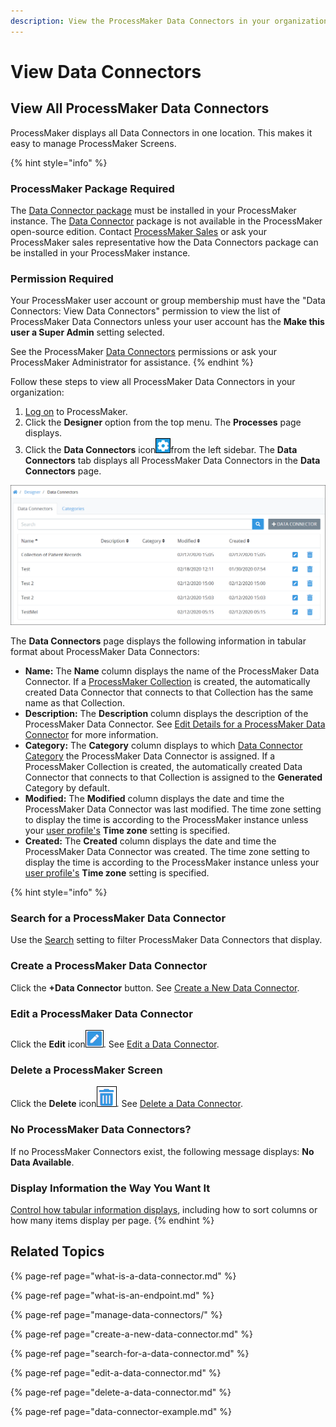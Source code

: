 ```yaml
---
description: View the ProcessMaker Data Connectors in your organization.
---
```


# View Data Connectors

## View All ProcessMaker Data Connectors <a id="view-all-scripts"></a>

ProcessMaker displays all Data Connectors in one location. This makes it easy to manage ProcessMaker Screens.

{% hint style="info" %}
### ProcessMaker Package Required

The [Data Connector package](../../package-development-distribution/package-a-connector/data-connector-package.md) must be installed in your ProcessMaker instance. The [Data Connector](what-is-a-data-connector.md) package is not available in the ProcessMaker open-source edition. Contact [ProcessMaker Sales](https://www.processmaker.com/contact/) or ask your ProcessMaker sales representative how the Data Connectors package can be installed in your ProcessMaker instance.

### Permission Required

Your ProcessMaker user account or group membership must have the "Data Connectors: View Data Connectors" permission to view the list of ProcessMaker Data Connectors unless your user account has the **Make this user a Super Admin** setting selected.

See the ProcessMaker [Data Connectors](../../processmaker-administration/permission-descriptions-for-users-and-groups.md#data-connectors) permissions or ask your ProcessMaker Administrator for assistance.
{% endhint %}

Follow these steps to view all ProcessMaker Data Connectors in your organization:

1. [Log on](../../using-processmaker/log-in.md#log-in) to ProcessMaker.
2. Click the **Designer** option from the top menu. The **Processes** page displays.
3. Click the **Data Connectors** icon![](../../.gitbook/assets/data-connectors-icon-package.png)from the left sidebar. The **Data Connectors** tab displays all ProcessMaker Data Connectors in the **Data Connectors** page.

![&quot;Data Connectors&quot; tab displays all ProcessMaker Data Connectors in your organization](../../.gitbook/assets/view-data-connectors-package.png)

The **Data Connectors** page displays the following information in tabular format about ProcessMaker Data Connectors:

* **Name:** The **Name** column displays the name of the ProcessMaker Data Connector. If a [ProcessMaker Collection](../../collections/what-is-a-collection.md) is created, the automatically created Data Connector that connects to that Collection has the same name as that Collection.
* **Description:** The **Description** column displays the description of the ProcessMaker Data Connector. See [Edit Details for a ProcessMaker Data Connector](edit-a-data-connector.md#edit-details-for-a-processmaker-data-connector) for more information.
* **Category:** The **Category** column displays to which [Data Connector Category](manage-data-connectors/manage-data-connector-categories/what-is-a-data-connector-category.md) the ProcessMaker Data Connector is assigned. If a ProcessMaker Collection is created, the automatically created Data Connector that connects to that Collection is assigned to the **Generated** Category by default.
* **Modified:** The **Modified** column displays the date and time the ProcessMaker Data Connector was last modified. The time zone setting to display the time is according to the ProcessMaker instance unless your [user profile's](../../using-processmaker/profile-settings.md#change-your-profile-settings) **Time zone** setting is specified.
* **Created:** The **Created** column displays the date and time the ProcessMaker Data Connector was created. The time zone setting to display the time is according to the ProcessMaker instance unless your [user profile's](../../using-processmaker/profile-settings.md#change-your-profile-settings) **Time zone** setting is specified.

{% hint style="info" %}
### Search for a ProcessMaker Data Connector

Use the [Search](search-for-a-data-connector.md) setting to filter ProcessMaker Data Connectors that display.

### Create a ProcessMaker Data Connector

Click the **+Data Connector** button. See [Create a New Data Connector](create-a-new-data-connector.md#create-a-new-processmaker-data-connector).

### Edit a ProcessMaker Data Connector

Click the **Edit** icon![](../../.gitbook/assets/open-modeler-edit-icon-processes-page-processes.png). See [Edit a Data Connector](manage-data-connectors/manage-data-connector-categories/edit-a-data-connector-category.md#edit-a-data-connector-category).

### Delete a ProcessMaker Screen

Click the **Delete** icon![](../../.gitbook/assets/trash-icon-process-modeler-processes.png). See [Delete a Data Connector](delete-a-data-connector.md).

### No ProcessMaker Data Connectors?

If no ProcessMaker Connectors exist, the following message displays: **No Data Available**.

### Display Information the Way You Want It

[Control how tabular information displays](../../using-processmaker/control-how-requests-display-in-a-tab.md), including how to sort columns or how many items display per page.
{% endhint %}

## Related Topics

{% page-ref page="what-is-a-data-connector.md" %}

{% page-ref page="what-is-an-endpoint.md" %}

{% page-ref page="manage-data-connectors/" %}

{% page-ref page="create-a-new-data-connector.md" %}

{% page-ref page="search-for-a-data-connector.md" %}

{% page-ref page="edit-a-data-connector.md" %}

{% page-ref page="delete-a-data-connector.md" %}

{% page-ref page="data-connector-example.md" %}

